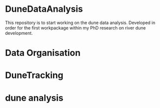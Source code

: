 # DuneDataAnalysis
This repository is to start working on the dune data analysis. Developed in order for the first workpackage within my PhD research on river dune development.

# Data Organisation

# DuneTracking

# dune analysis
